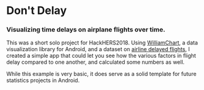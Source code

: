 # Don't Delay
### Visualizing time delays on airplane flights over time.

This was a short solo project for HackHERS2018. Using [WilliamChart](https://github.com/diogobernardino/WilliamChart), a data visualization library for Android, and a dataset on [airline delayed flights](https://data.world/data-society/airlines-delay), I created a simple app that could let you see how the various factors in flight delay compared to one another, and calculated some numbers as well.

While this example is very basic, it does serve as a solid template for future statistics projects in Android.

